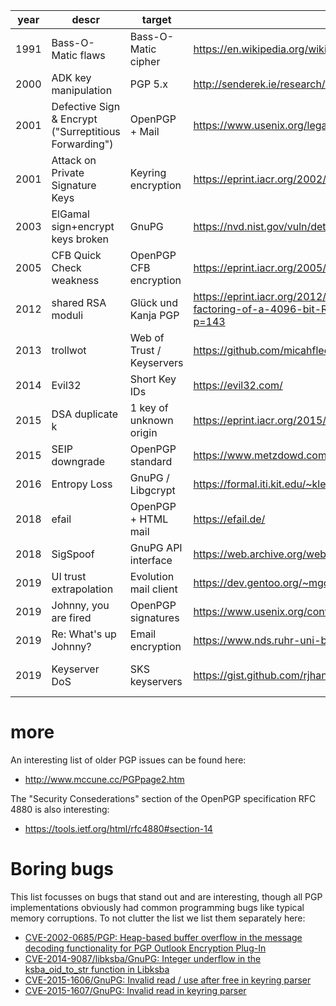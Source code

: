 | year | descr | target | link | CVE |
| --- | --- | --- | --- | --- |
| 1991 | Bass-O-Matic flaws | Bass-O-Matic cipher | https://en.wikipedia.org/wiki/BassOmatic | |
| 2000 | ADK key manipulation | PGP 5.x | http://senderek.ie/research/security/key-experiments.html | |
| 2001 | Defective Sign & Encrypt ("Surreptitious Forwarding") | OpenPGP + Mail | https://www.usenix.org/legacy/publications/library/proceedings/usenix01/full_papers/davis/davis.pdf
| 2001 | Attack on Private Signature Keys | Keyring encryption | https://eprint.iacr.org/2002/076 | |
| 2003 | ElGamal sign+encrypt keys broken | GnuPG | https://nvd.nist.gov/vuln/detail/CVE-2003-0971 | [CVE-2003-0971](https://nvd.nist.gov/vuln/detail/CVE-2003-0971) |
| 2005 | CFB Quick Check weakness | OpenPGP CFB encryption | https://eprint.iacr.org/2005/033 | |
| 2012 | shared RSA moduli | Glück und Kanja PGP | https://eprint.iacr.org/2012/064 https://blog.hboeck.de/archives/872-About-the-supposed-factoring-of-a-4096-bit-RSA-key.html https://eprint.iacr.org/2015/262 https://www.links.org/?p=143 | |
| 2013 | trollwot | Web of Trust / Keyservers | https://github.com/micahflee/trollwot | |
| 2014 | Evil32 | Short Key IDs | https://evil32.com/ | |
| 2015 | DSA duplicate k | 1 key of unknown origin | https://eprint.iacr.org/2015/262 | |
| 2015 | SEIP downgrade | OpenPGP standard | https://www.metzdowd.com/pipermail/cryptography/2015-October/026685.html | |
| 2016 | Entropy Loss | GnuPG / Libgcrypt | https://formal.iti.kit.edu/~klebanov/pubs/libgcrypt-cve-2016-6313.pdf | |
| 2018 | efail | OpenPGP + HTML mail | https://efail.de/ | |
| 2018 | SigSpoof | GnuPG API interface | https://web.archive.org/web/20180616202842/https://neopg.io/blog/gpg-signature-spoof/ | |
| 2019 | UI trust extrapolation | Evolution mail client | https://dev.gentoo.org/~mgorny/articles/evolution-uid-trust-extrapolation.html | |
| 2019 | Johnny, you are fired | OpenPGP signatures | https://www.usenix.org/conference/usenixsecurity19/presentation/muller | |
| 2019 | Re: What's up Johnny? | Email encryption | https://www.nds.ruhr-uni-bochum.de/research/publications/re-whats-up-johnny/ | |
| 2019 | Keyserver DoS | SKS keyservers | https://gist.github.com/rjhansen/67ab921ffb4084c865b3618d6955275f | [CVE-2019-13050](https://nvd.nist.gov/vuln/detail/CVE-2019-13050) |

more
====

An interesting list of older PGP issues can be found here:
* http://www.mccune.cc/PGPpage2.htm

The "Security Consederations" section of the
OpenPGP specification RFC 4880 is also interesting:
* https://tools.ietf.org/html/rfc4880#section-14

Boring bugs
===========

This list focusses on bugs that stand out and are interesting, though
all PGP implementations obviously had common programming bugs like
typical memory corruptions. To not clutter the list we list them separately here:

* [CVE-2002-0685/PGP: Heap-based buffer overflow in the message decoding functionality for PGP Outlook Encryption Plug-In](https://cve.mitre.org/cgi-bin/cvename.cgi?name=CVE-2002-0685)
* [CVE-2014-9087/libksba/GnuPG: Integer underflow in the ksba_oid_to_str function in Libksba](https://nvd.nist.gov/vuln/detail/CVE-2014-9087)
* [CVE-2015-1606/GnuPG: Invalid read / use after free in keyring parser](https://nvd.nist.gov/vuln/detail/CVE-2015-1606)
* [CVE-2015-1607/GnuPG: Invalid read in keyring parser](https://nvd.nist.gov/vuln/detail/CVE-2015-1607)
